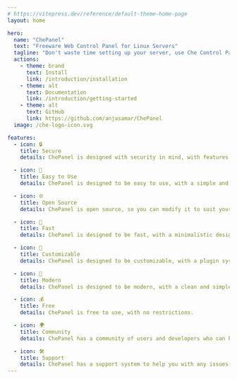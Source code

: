 ```yaml
---
# https://vitepress.dev/reference/default-theme-home-page
layout: home

hero:
  name: "ChePanel"
  text: "Freeware Web Control Panel for Linux Servers"
  tagline: "Don't waste time setting up your server, use Che Control Panel to get started quickly."
  actions:
    - theme: brand
      text: Install
      link: /introduction/installation
    - theme: alt
      text: Documentation
      link: /introduction/getting-started
    - theme: alt
      text: GitHub
      link: https://github.com/anjasamar/ChePanel
  image: /che-logo-icon.svg

features:
  - icon: 🔒
    title: Secure
    details: ChePanel is designed with security in mind, with features like linux user separation.

  - icon: 🎉
    title: Easy to Use
    details: ChePanel is designed to be easy to use, with a simple and clean interface.

  - icon: 🌐
    title: Open Source
    details: ChePanel is open source, so you can modify it to suit your needs.

  - icon: 🚀
    title: Fast
    details: ChePanel is designed to be fast, with a minimalistic design.

  - icon: 🎨
    title: Customizable
    details: ChePanel is designed to be customizable, with a plugin system.

  - icon: 📱
    title: Modern
    details: ChePanel is designed to be modern, with a clean and simple design.

  - icon: 💰
    title: Free
    details: ChePanel is free to use, with no restrictions.

  - icon: 🌍
    title: Community
    details: ChePanel has a community of users and developers who can help you.

  - icon: 🛠️
    title: Support
    details: ChePanel has a support system to help you with any issues you may have.
---
```

